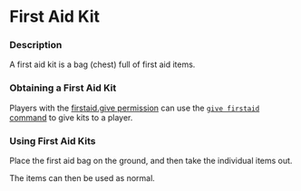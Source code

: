 # First Aid Kit

### Description

A first aid kit is a bag (chest) full of first aid items.

### Obtaining a First Aid Kit

Players with the [firstaid.give permission](../../permissions/undeadpandemic.firstaid/undeadpandemic.firstaid.give.md) can use the [`give firstaid` command](../../commands/undeadpandemic/give/firstaid.md) to give kits to a player.

### Using First Aid Kits

Place the first aid bag on the ground, and then take the individual items out.

The items can then be used as normal.
